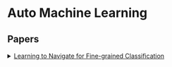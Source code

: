 

# Auto Machine Learning

## Papers
<details>
<summary>
 <a href="https://arxiv.org/abs/1809.00287">Learning to Navigate for Fine-grained Classification</a> 
</summary>
Summarize the paper here ...</details>
